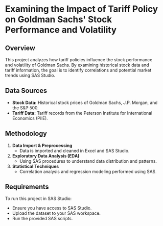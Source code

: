 # Examining the Impact of Tariff Policy on Goldman Sachs' Stock Performance and Volatility

## Overview
This project analyzes how tariff policies influence the stock performance and volatility of Goldman Sachs. By examining historical stock data and tariff information, the goal is to identify correlations and potential market trends using SAS Studio.

## Data Sources
- **Stock Data:** Historical stock prices of Goldman Sachs, J.P. Morgan, and the S&P 500.
- **Tariff Data:** Tariff records from the Peterson Institute for International Economics (PIIE).

## Methodology
1. **Data Import & Preprocessing**  
   - Data is imported and cleaned in Excel and SAS Studio.
2. **Exploratory Data Analysis (EDA)**  
   - Using SAS procedures to understand data distribution and patterns.
3. **Statistical Techniques**  
   - Correlation analysis and regression modeling performed using SAS.

## Requirements
To run this project in SAS Studio:
- Ensure you have access to SAS Studio.
- Upload the dataset to your SAS workspace.
- Run the provided SAS scripts.
